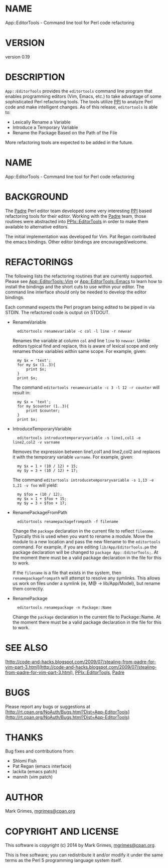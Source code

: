 # NAME

App::EditorTools - Command line tool for Perl code refactoring

# VERSION

version 0.19

# DESCRIPTION

`App::EditorTools` provides the `editortools` command line program that
enables programming editors (Vim, Emacs, etc.) to take advantage of some
sophisticated Perl refactoring tools. The tools utilize [PPI](https://metacpan.org/pod/PPI) to analyze
Perl code and make intelligent changes. As of this release, `editortools` 
is able to:

- Lexically Rename a Variable
- Introduce a Temporary Variable 
- Rename the Package Based on the Path of the File

More refactoring tools are expected to be added in the future.

# NAME

App::EditorTools - Command line tool for Perl code refactoring

# BACKGROUND

The [Padre](https://metacpan.org/pod/Padre) Perl editor team developed some very interesting [PPI](https://metacpan.org/pod/PPI) based
refactoring tools for their editor. Working with the [Padre](https://metacpan.org/pod/Padre) team, those
routines were abstracted into [PPIx::EditorTools](https://metacpan.org/pod/PPIx::EditorTools) in order to make them 
available to alternative editors.

The initial implementation was developed for Vim. Pat Regan contributed
the emacs bindings. Other editor bindings are encouraged/welcome.

# REFACTORINGS

The following lists the refactoring routines that are currently supported.
Please see [App::EditorTools::Vim](https://metacpan.org/pod/App::EditorTools::Vim) or [App::EditorTools::Emacs](https://metacpan.org/pod/App::EditorTools::Emacs) to
learn how to install the bindings and the short cuts to use within your
editor. The command line interface should only be needed to develop the
editor bindings.

Each command expects the Perl program being edited to be piped in via
STDIN. The refactored code is output on STDOUT.

- RenameVariable

        editortools renamevariable -c col -l line -r newvar 

    Renames the variable at column `col` and line `line` to `newvar`. Unlike
    editors typical find and replace, this is aware of lexical scope and only
    renames those variables within same scope. For example, given:

        my $x = 'text';
        for my $x (1..3){
            print $x;
        }
        print $x;

    The command `editortools renamevariable -c 3 -l 12 -r counter` will result in:

        my $x = 'text';
        for my $counter (1..3){
            print $counter;
        }
        print $x;

- IntroduceTemporaryVariable

        editortools introducetemporaryvariable -s line1,col1 -e line2,col2 -v varname

    Removes the expression between line1,col1 and line2,col2 and replaces it
    with the temporary variable `varname`. For example, given:

        my $x = 1 + (10 / 12) + 15;
        my $y = 3 + (10 / 12) + 17;

    The command `editortools introducetemporaryvariable -s 1,13 -e 1,21 -v foo` 
    will yield:

        my $foo = (10 / 12);
        my $x = 1 + $foo + 15;
        my $y = 3 + $foo + 17;

- RenamePackageFromPath

        editortools renamepackagefrompath -f filename

    Change the `package` declaration in the current file to reflect `filename`.
    Typically this is used when you want to rename a module. Move the module to a
    new location and pass the new filename to the `editortools` command.  For
    example, if you are editing `lib/App/EditorTools.pm` the package declaration
    will be changed to `package App::EditorTools;`. At the moment there must be a
    valid package declaration in the file for this to work.

    If the `filename` is a file that exists in the system, then
    `renamepackagefrompath` will attempt to resolve any symlinks. This allows us
    work on files under a symlink (ie, M@ -> lib/App/Model), but rename them
    correctly.

- RenamePackage

        editortools renamepackage -n Package::Name

    Change the `package` declaration in the current file to Package::Name.  At the
    moment there must be a valid package declaration in the file for this to work.

# SEE ALSO

[http://code-and-hacks.blogspot.com/2009/07/stealing-from-padre-for-vim-part-3.html](http://code-and-hacks.blogspot.com/2009/07/stealing-from-padre-for-vim-part-3.html),
[PPIx::EditorTools](https://metacpan.org/pod/PPIx::EditorTools), [Padre](https://metacpan.org/pod/Padre)

# BUGS

Please report any bugs or suggestions at 
[http://rt.cpan.org/NoAuth/Bugs.html?Dist=App-EditorTools](http://rt.cpan.org/NoAuth/Bugs.html?Dist=App-EditorTools)

# THANKS

Bug fixes and contributions from:

- Shlomi Fish
- Pat Regan (emacs interface)
- lackita (emacs patch)
- mannih (vim patch)

# AUTHOR

Mark Grimes, <mgrimes@cpan.org>

# COPYRIGHT AND LICENSE

This software is copyright (c) 2014 by Mark Grimes, <mgrimes@cpan.org>.

This is free software; you can redistribute it and/or modify it under
the same terms as the Perl 5 programming language system itself.
